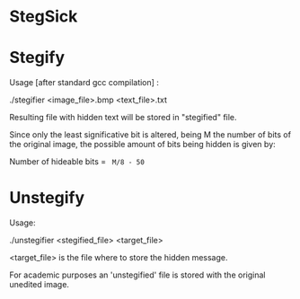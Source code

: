 # StegSick


# Stegify

Usage [after standard gcc compilation] :

./stegifier <image_file>.bmp <text_file>.txt

Resulting file with hidden text will be stored in "stegified" file.

Since only the least significative bit is altered, being M the number of bits of the original image, the possible amount of bits being hidden is given by:

Number of hideable bits = <code> M/8 - 50  </code>




# Unstegify

Usage:

./unstegifier <stegified_file> <target_file>

<target_file> is the file where to store the hidden message.

For academic purposes an 'unstegified' file is stored with the original unedited image.


